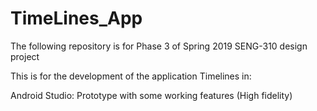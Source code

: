 # TimeLines_App
The following repository is for Phase 3 of Spring 2019 SENG-310 design project

This is for the development of the application Timelines in: 

Android Studio: Prototype with some working features (High fidelity)

